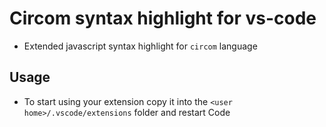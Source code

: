 # Circom syntax highlight for vs-code
- Extended javascript syntax highlight for `circom` language

## Usage
- To start using your extension copy it into the `<user home>/.vscode/extensions` folder and restart Code
